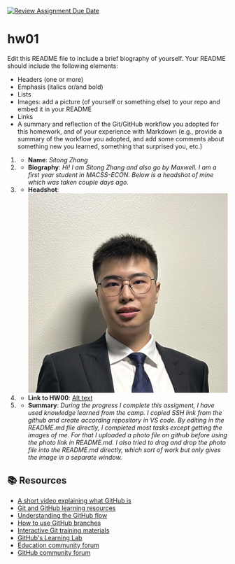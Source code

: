 [![Review Assignment Due Date](https://classroom.github.com/assets/deadline-readme-button-24ddc0f5d75046c5622901739e7c5dd533143b0c8e959d652212380cedb1ea36.svg)](https://classroom.github.com/a/bEPlIkIB)
# hw01

Edit this README file to include a brief biography of yourself. Your README should include the following elements:
* Headers (one or more)
* Emphasis (italics or/and bold)
* Lists
* Images: add a picture (of yourself or something else) to your repo and embed it in your README
* Links
* A summary and reflection of the Git/GitHub workflow you adopted for this homework, and of your experience with Markdown (e.g., provide a summary of the workflow you adopted, and add some comments about something new you learned, something that surprised you, etc.) 

1. * **Name**: *Sitong Zhang*

2. * **Biography**: *Hi! I am Sitong Zhang and also go by Maxwell. I am a first year student in MACSS-ECON. Below is a headshot of mine which was taken couple days ago.*

3. * **Headshot**:
![Alt text](WechatIMG839.jpeg)

4. * **Link to HW00**:
[Alt text](https://github.com/MACS-30111-23/hw00-MaxwelllzZ)

5. * **Summary**:
*During the progress I complete this assigment, I have used knowledge learned from the camp. I copied SSH link from the github and create according repository in VS code. By editing in the README.md file directly, I completed most tasks except getting the images of me. For that I uploaded a photo file on github before using the photo link in README.md. I also tried to drag and drop the photo file into the README.md directly, which sort of work but only gives the image in a separate window.*


## 📚  Resources 
* [A short video explaining what GitHub is](https://www.youtube.com/watch?v=w3jLJU7DT5E&feature=youtu.be) 
* [Git and GitHub learning resources](https://docs.github.com/en/github/getting-started-with-github/git-and-github-learning-resources) 
* [Understanding the GitHub flow](https://guides.github.com/introduction/flow/)
* [How to use GitHub branches](https://www.youtube.com/watch?v=H5GJfcp3p4Q&feature=youtu.be)
* [Interactive Git training materials](https://githubtraining.github.io/training-manual/#/01_getting_ready_for_class)
* [GitHub's Learning Lab](https://lab.github.com/)
* [Education community forum](https://education.github.community/)
* [GitHub community forum](https://github.community/)
